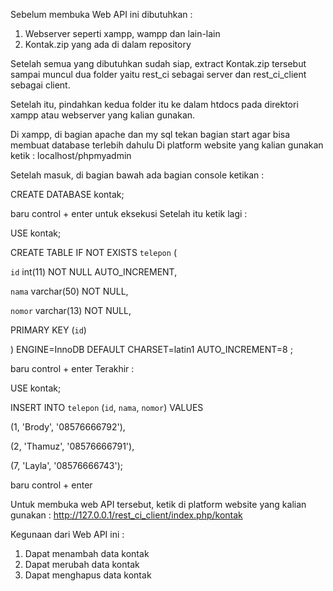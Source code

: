 Sebelum membuka Web API ini dibutuhkan :

1. Webserver seperti xampp, wampp dan lain-lain
2. Kontak.zip yang ada di dalam repository

Setelah semua yang dibutuhkan sudah siap, extract Kontak.zip tersebut 
sampai muncul dua folder yaitu rest_ci sebagai server dan rest_ci_client sebagai client.

Setelah itu, pindahkan kedua folder itu ke dalam htdocs pada direktori xampp atau webserver yang kalian gunakan.

Di xampp, di bagian apache dan my sql tekan bagian start agar bisa membuat database terlebih dahulu
Di platform website yang kalian gunakan ketik : localhost/phpmyadmin

Setelah masuk, di bagian bawah ada bagian console ketikan :

CREATE DATABASE kontak;

baru control + enter untuk eksekusi
Setelah itu ketik lagi :

USE kontak;

CREATE TABLE IF NOT EXISTS `telepon` (

  `id` int(11) NOT NULL AUTO_INCREMENT,

  `nama` varchar(50) NOT NULL,

  `nomor` varchar(13) NOT NULL,

  PRIMARY KEY (`id`)

) ENGINE=InnoDB  DEFAULT CHARSET=latin1 AUTO_INCREMENT=8 ;

baru control + enter 
Terakhir :

USE kontak;

INSERT INTO `telepon` (`id`, `nama`, `nomor`) VALUES

(1, 'Brody', '08576666792'),

(2, 'Thamuz', '08576666791'),

(7, 'Layla', '08576666743');

baru control + enter

Untuk membuka web API tersebut, ketik di platform website yang kalian gunakan :
http://127.0.0.1/rest_ci_client/index.php/kontak

Kegunaan dari Web API ini :

1. Dapat menambah data kontak
2. Dapat merubah data kontak
3. Dapat menghapus data kontak

